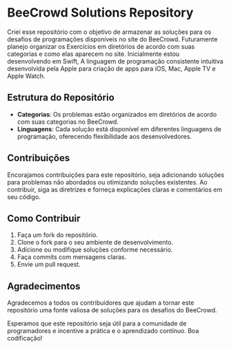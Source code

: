 # BeeCrowd Solutions Repository

Criei esse repositório com o objetivo de armazenar as soluções para os desafios de programações disponíveis no site do BeeCrowd.
Futuramente planejo organizar os Exercícios em diretórios de acordo com suas categorias e como elas aparecem no site.
Inicialmente estou desenvolvendo em Swift, A linguagem de programação consistente intuitiva desenvolvida pela Apple para criação de apps para iOS, Mac, Apple TV e Apple Watch.


 
## Estrutura do Repositório

- **Categorias**: Os problemas estão organizados em diretórios de acordo com suas categorias no BeeCrowd.
- **Linguagens**: Cada solução está disponível em diferentes linguagens de programação, oferecendo flexibilidade aos desenvolvedores.

## Contribuições

Encorajamos contribuições para este repositório, seja adicionando soluções para problemas não abordados ou otimizando soluções existentes. Ao contribuir, siga as diretrizes e forneça explicações claras e comentários em seu código.

## Como Contribuir

1. Faça um fork do repositório.
2. Clone o fork para o seu ambiente de desenvolvimento.
3. Adicione ou modifique soluções conforme necessário.
4. Faça commits com mensagens claras.
5. Envie um pull request.

## Agradecimentos

Agradecemos a todos os contribuidores que ajudam a tornar este repositório uma fonte valiosa de soluções para os desafios do BeeCrowd.

Esperamos que este repositório seja útil para a comunidade de programadores e incentive a prática e o aprendizado contínuo. Boa codificação!
